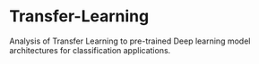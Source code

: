 # Transfer-Learning
Analysis of Transfer Learning to pre-trained Deep learning model architectures for classification applications.
